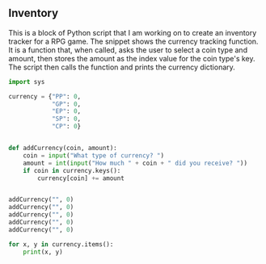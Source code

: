 ## Inventory

This is a block of Python script that I am working on to create an inventory tracker for a RPG game. The snippet shows the currency tracking function. It is a function that, when called, asks the user to select a coin type and amount, then stores the amount as the index value for the coin type's key.  The script then calls the function and prints the currency dictionary.

```Python
import sys

currency = {"PP": 0,
            "GP": 0,
            "EP": 0,
            "SP": 0,
            "CP": 0}


def addCurrency(coin, amount):
    coin = input("What type of currency? ")
    amount = int(input("How much " + coin + " did you receive? "))
    if coin in currency.keys():
        currency[coin] += amount


addCurrency("", 0)
addCurrency("", 0)
addCurrency("", 0)
addCurrency("", 0)
addCurrency("", 0)

for x, y in currency.items():
    print(x, y)
```

